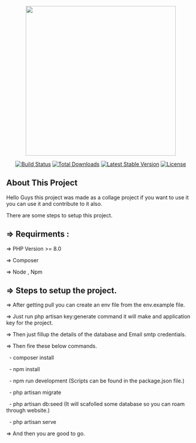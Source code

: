 <p align="center"><a href="https://laravel.com" target="_blank"><img src="https://raw.githubusercontent.com/laravel/art/master/logo-lockup/5%20SVG/2%20CMYK/1%20Full%20Color/laravel-logolockup-cmyk-red.svg" width="400"></a></p>

<p align="center">
<a href="https://travis-ci.org/laravel/framework"><img src="https://travis-ci.org/laravel/framework.svg" alt="Build Status"></a>
<a href="https://packagist.org/packages/laravel/framework"><img src="https://img.shields.io/packagist/dt/laravel/framework" alt="Total Downloads"></a>
<a href="https://packagist.org/packages/laravel/framework"><img src="https://img.shields.io/packagist/v/laravel/framework" alt="Latest Stable Version"></a>
<a href="https://packagist.org/packages/laravel/framework"><img src="https://img.shields.io/packagist/l/laravel/framework" alt="License"></a>
</p>

## About This Project
<p> Hello Guys this project was made as a collage project if you want to use it you can use it and contribute to it also.</p>

<p>There are some steps to setup this project.</p>

<h2>
=> Requirments :  
</h2>
<p>
=> PHP Version >= 8.0  
</p>
<p>
=> Composer  
</p>
<p>
=> Node , Npm
</p>

<h2>
=> Steps to setup the project.  
</h2>
<p>
=> After getting pull you can create an env file from the env.example file.  
</p>
<p>
=> Just run php artisan key:generate command it will make and application key for the project.  
</p>
<p>
=> Then just fillup the details of the database and Email smtp credentials.  
</p>
<p>
=> Then fire these below commands.  
</p>
<p>
&nbsp;&nbsp;- composer install  
</p>
<p>
&nbsp;&nbsp;- npm install  
</p>
<p>
&nbsp;&nbsp;- npm run development (Scripts can be found in the package.json file.)  
</p>
<p>
&nbsp;&nbsp;- php artisan migrate  
</p>
<p>
&nbsp;&nbsp;- php artisan db:seed (It will scafolled some database so you can roam through website.)  
</p>
<p>
&nbsp;&nbsp;- php artisan serve
</p>
    

<p>=> And then you are good to go.</p>